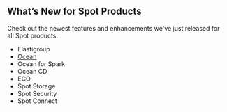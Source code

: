 ## What’s New for Spot Products

Check out the newest features and enhancements we've just released for all Spot products.

*  Elastigroup
*  [Ocean](https://docs.spot.io/ocean/release-notes/)
*  Ocean for Spark
*  Ocean CD
*  ECO
*  Spot Storage
*  Spot Security
*  Spot Connect

